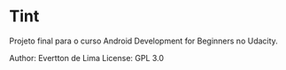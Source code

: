 # Tint

Projeto final para o curso Android Development for Beginners no Udacity.	

Author: Evertton de Lima
License: GPL 3.0
